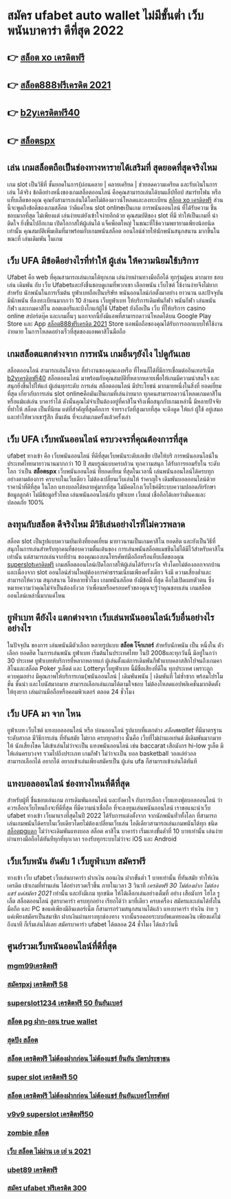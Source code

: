 # สมัคร ufabet auto wallet ไม่มีขั้นต่ำ เว็บพนันบาคาร่า ดีที่สุด 2022 

## 👉 [สล็อต xo เครดิตฟรี](https://member.mabet.net/?action=login)
## 👉 [สล็อต888ฟรีเครดิต 2021](https://mabet.net/register/)
## 👉 [b2yเครดิตฟรี40](https://member.mabet.net/?action=login)
## 👉 [สล็อตspx](https://mabet.net/)

## เล่น เกมสล็อตถือเป็นช่องทางหารายได้เสริมที่ สุดยอดที่สุดจริงไหม

เกม slot เป็นวิธีที่ ชั้นยอดในการ{ผ่อนคลาย | คลายเครียด | ช่วยลดความเครียด และรับเงินในการเล่น ได้จริง ข้อดีอย่างหนึ่งของเกมสล็อตออนไลน์ คือคุณสามารถเล่นได้บนแล็ปท็อป สมาร์ทโฟน หรือแท็บเล็ตของคุณ คุณยังสามารถเล่นได้โดยไม่ต้องดาวน์โหลดและลงทะเบียน [สล็อต xo เครดิตฟรี](https://mabet.net/register/) ส่วนนี้จะพูดถึงข้อดีของเกมสล็อต ว่าดีแค่ไหน  slot onlineเป็นเกม การพนันออนไลน์ ที่ได้รับความ ชื่นชอบมากที่สุด ไม่เพียงแต่ เล่นง่ายแต่ยังเข้าใจง่ายอีกด้วย คุณสมบัติของ slot ที่มี ทำให้เป็นเกมที่ น่าติดใจ ยิ่งขึ้นไปอีกเกม เปิดโอกาสให้ผู้เล่นได้ แจ็คพ็อตใหญ่ ในขณะที่ใช้ความพยายามเพียงน้อยนิดเท่านั้น คุณสมบัติเพิ่มเติมที่มาพร้อมกับเกมพนันสล็อต  ออนไลน์ช่วยให้นักพนันสนุกสนาน มากขึ้นในขณะที่ เล่นเดิมพัน ในเกม


## เว็บ UFA มีข้อดีอย่างไรที่ทำให้ ผู้เล่น ให้ความนิยมใช้บริการ

Ufabet คือ  web ที่คุณสามารถเล่นเกมได้ทุกเกม เล่นง่ายผ่านทางมือถือได้ ทุกรุ่นผู้คน มากมาย ชอบเล่น เดิมพัน กับ เว็บ Ufabetและยังชื่นชอบดูเกมที่พวกเขา เลือกพนัน เว็บไซต์ ใช้งานง่ายจึงไม่ยาก สำหรับ นักพนันในการเริ่มต้น ยูฟ่าเบทถือเป็นบริษัท พนันออนไลน์ก่อตั้งมาอย่าง ยาวนาน และปัจจุบันมีนักพนัน ที่ลงทะเบียนมากกว่า 10 ล้านคน เว็บยูฟ่าเบท ให้บริการเดิมพันกีฬา พนันกีฬา เล่นพนันกีฬา และเกมคาสิโน ลอตเตอรีและบิงโกแก่ผู้ใช้ Ufabet  ยังถือเป็น เว็บ ที่ให้บริการ casino online   สปอร์ตบุ๊ค และเกมอื่นๆ นอกจากนี้ยังมีแอพที่สามารถดาวน์โหลดได้บน Google Play Store และ App [สล็อต888ฟรีเครดิต 2021](https://member.mabet.net/?action=login) Store แอพมือถือของคุณได้รับการออกแบบให้ใช้งานง่ายดาย ในการโหลดอย่างเร็วที่สุดของแอพคาสิโนมือถือ 


##  เกมสล็อตแตกต่างจาก การพนัน  เกมอื่นๆยังไง ไปดูกันเลย

 สล็อตออนไลน์ สามารถเล่นได้จาก ที่ทำงานของคุณเองหรือ ที่ไหนก็ได้ที่มีการเชื่อมต่ออินเทอร์เน็ต [b2yเครดิตฟรี40](https://mabet.net/)  สล็อตออนไลน์  มาพร้อมกับคุณสมบัติที่หลากหลายเพื่อให้เกมมีความน่าสนใจ และสนุกยิ่งขึ้นไปให้แก่ ผู้เล่นทุกระดับ การเล่น สล็อตออนไลน์  มีประโยชน์  มากมายหนึ่งในสิ่งที่ ยอดเยี่ยมที่สุด เกี่ยวกับการเล่น slot onlineคือมันเป็นเกมที่เล่นง่ายมาก  ทุกคนสามารถดาวน์โหลดเกมคาสิโนหรือแม้แต่เล่น บาคาร่าได้ ดังนั้นคุณไม่จำเป็นต้องอยู่ที่คาสิโนจริงเพื่อสนุกกับเกมเหล่านี้ มีหลายปัจจัยที่ทำให้ สล็อต เป็นที่นิยม แต่ที่สำคัญที่สุดคือการ จ่ายรางวัลที่สูงมากที่สุด จะดึงดูด ให้แก่ ผู้ใช้ อยู่เสมอและทำให้พวกเขารู้สึก ตื่นเต้น ที่จะเล่นเกมครั้งแล้วครั้งเล่า


## เว็บ UFA เว็บพนันออนไลน์  ครบวงจรที่คุณต้องการที่สุด

ufabet ทางเข้า คือ เว็บพนันออนไลน์ ที่ดีที่สุดเว็บพนันระดับเอเชีย เปิดให้บริ การพนันออนไลน์ในประเทศไทยมายาวนานมากกว่า 10 ปี สมบรูณ์แบบครบถ้วน ทุกความสนุก ได้รับการยอมรับใน ระดับโลก  ว่าเป็น  **สล็อตspx** เว็บพนันออนไลน์  ที่ยอดเยี่ยม ที่สุดในเวลานี้ เล่นพนันออนไลน์ได้ครบทุกอย่างตามต้องการ ครบจบในเว็บเดียว ไม่ต้องเปลี่ยนเว็บเล่นให้ รำคาญใจ  เดิมพันบอลออนไลน์ด้วยราคาน้ำที่ดีที่สุด ในโลก แทงบอลได้หลายคู่มากที่สุด ไม่มีคดโกงเว็บไซค์มีระบบความปลอดภัยรักษาข้อมูลลูกค้า ไม่มีข้อมูลรั่วไหล เล่นพนันออนไลน์กับ ยูฟ่าเบท เว็บแม่ เชื่อถือได้เลยว่ามั่นคงและปลอดภัย 100% 


## ลงทุนกับสล็อต ดีจริงไหม มีวิธีเล่นอย่างไรที่ไม่ควรพลาด

 สล็อต slot เป็นรูปแบบความบันเทิงที่ยอดเยี่ยม  มายาวนานเป็นเกมคาสิโน ยอดฮิต และยังเป็นวิธีที่สนุกในการเล่นสำหรับทุกคนที่ชอบความตื่นเต้นของ การเล่นพนันสล็อตแมชชีนไม่ได้มีไว้สำหรับคาสิโนเท่านั้น แต่สามารถเล่นจากที่บ้าน ของคุณเองบนโทรศัพท์มือถือหรือแท็บเล็ตของคุณ [superslotเครดิตฟรี](https://mabet.net/20-free-100/) เกมสล็อตออนไลน์เปิดโอกาสให้ผู้เล่นได้รับรางวัล จริงโดยไม่ต้องออกจากบ้าน และเนื่องจาก slot ออนไลน์ส่วนใหญ่ต้องการค่าธรรมเนียมเพียงครั้งเดียว จึงมี ความเสี่ยงต่ำและสามารถให้ความ สนุกสนาน ได้หลายชั่วโมง เกมพนันสล็อต  ยังมีข้อดี ที่สุด คือไม่เปิดเผยตัวตน ซึ่งหมายความว่าคุณไม่จำเป็นต้องกังวล ว่าเพื่อนหรือครอบครัวของคุณจะรู้ว่าคุณชอบเล่น เกมสล็อตออนไลน์เหล่านี้มากแค่ไหน


## ยูฟ่าเบท ดียังไง แตกต่างจาก เว็บเล่นพนันออนไลน์เว็บอื่นอย่างไรอย่างไร

ในปัจจุบัน ของการ เล่นพนันมีตัวเลือก หลายรูปแบบ **สล็อต โจ๊กเกอร์** สำหรับนักพนัน เป็น หนึ่งใน ตัวเลือก ยอดฮิต ในการเล่นพนัน ยูฟ่าเบท เริ่มต้นในประเทศไทย ในปี 2008และทุกวันนี้ มีอยู่ในกว่า 30 ประเทศ ยูฟ่าเบทห้บริการที่หลากหลายแก่ ผู้เล่นตั้งแต่การเดิมพันกีฬาแบบคลาสสิกไปจนถึงเกมคาสิโนและสล็อต  Poker รูเล็ตต์ และ Lotteryเว็บยูฟ่าเบท นี้มีชื่อเสียงที่ดีใน ทุกประเทศ เพราะถูกควบคุมอย่าง มีคุณภาพให้บริการเกม{พนันออนไลน์ | เดิมพันพนัน | เดิมพันที่ ไม่ซ้ำซาก พร้อมโปรโมชั่น ชั้นนำ และโบนัสมากมาย สามารถเลือกเล่นเกมได้ตามใจชอบ  ไม่ต้องโหลดแอปพลิเคชั่นมากติดตั้งให้ยุงยาก เล่นผ่านมือถือหรือคอมพิวเตอร์ ตลอด 24 ชั่วโมง 


## เว็บ UFA มา จาก ไหน

ยูฟ่าเบท   เว็บไซต์  แทงบอลออนไลน์    หรือ  บ่อนออนไลน์  รูปแบบที่แตกต่าง *สล็อตwallet* ที่มีมาตรฐานระดับสากล  มีวิธีการเล่น ที่ทันสมัย    ไม่ยาก  ครบทุกอย่าง    นั้นคือ  เว็บที่ไม่ผ่านเอเย่นต์ มีเดิมพันมากมาย   ให้ นักเสี่ยงโชค ได้เข้าเล่นไม่ว่าจะเป็น  แทงพนันออนไลน์ เช่น  baccarat เสือมังกร  hi-low    รูเล็ต   มีให้เล่นครบวงจร   รวมไปถึงประเภท เกมกีฬา ไม่ว่าจะเป็น  บอล    basketball วอลเล่ย์วอล  
  สามารถเลือกได้  อยากได้   อยากเข้าเล่นเพียงสมัครเป็น ผู้เล่น  ufa ก็สามารถเข้าเล่นได้ทันที


## แทงบอลออนไลน์ ช่องทางไหนที่ดีที่สุด 

สำหรับผู้ที่ ชื่นชอบเล่นเกม การเดิมพันออนไลน์ และยังคาใจ กับการเลือก เว็บแทงฟุตบอลออนไลน์ ว่าควรเลือกเว็บไหนถึงจะที่ดีที่สุด  ที่มีความน่าเชื่อถือ ที่จะลงทุนเล่นพนันออนไลน์ เราขอแนะนำเว็บ ufabet ทางเข้า  เว็บมาแรงที่สุดในปี 2022 ได้รับการแต่งตั้งจาก จากนักพนันทั่วทั้งโลก ที่สามารถเล่นเกมพนันได้ครบในเว็บเดียวโดยไม่ต้องเปลี่ยนเว็บเล่น ไอดีเดียวสามารถเล่นเกมพนันได้ทุก ชนิด [สล็อตpgแตก](https://mabet.net/credit-free-50/) ไม่ว่าจะเดิมพันแทงบอล สล็อต คาสิโน บาคาร่า เริ่มแทงขั้นต่ำที่ 10 บาทเท่านั้น เล่นง่ายผ่านทางมือถือได้ทันทีทุกที่ทุกเวลา รองรับทุกระบบไม่ว่าจะ  iOS และ Android 


## เว็บเว็บพนัน  อันดับ 1  เว็บยูฟ่าเบท สมัครฟรี

 ทางเข้า เว็บ ufabet  เว็บเล่นบาคาร่า ฝากเงิน ถอนเงิน  ฝากขั้นต่ำ 1 บาทเท่านั้น ที่ทันสมัย ทำให้เงินเครดิต เข้าเกมที่ท่านเล่น ได้อย่างรวดเร็วขึ้น ภายในเวลา  3 วินาที  *เครดิตฟรี 30 ไม่ต้องฝาก ไม่ต้องแชร์ แค่สมัคร 2021* เท่านั้น และยังมีเกม ทุกชนิด ให้ได้เลือกเล่นอย่างเต็มที่   อย่าง เสือมังกร ไฮโล รูเล็ต สล็อตออนไลน์ สูตรบาคาร่า ครบทุกอย่าง เรียกได้ว่า มาที่เดียว  ครบเครื่อง สมัครและเล่นได้ทั้งในมือถือ และ PC ขอแค่เพียงมีอินเตอร์เน็ต ก็สามารถร่วมสนุกสนานได้แล้ว แทงบาคาร่า  ทำเงิน ง่าย ๆ แค่เพียงสมัครเป็นสมาชิก ฝากเงินผ่านทางทุกช่องทาง จากนั้นรอคอยระบบอัพเดทยอดเงิน เพียงแค่ไม่ถึงนาที ก็เริ่มเล่นได้เลย สมัครบาคาร่า ufabet ได้ตลอด 24 ชั่วโมง ได้แล้ววันนี้ 


## ศูนย์รวมเว็บพนันออนไลน์ที่ดีที่สุด

### [mgm99เครดิตฟรี](https://atom.io/themes/MABET.net%20แจกโบนัส%20ufa191%20เครดิตฟรี%20008%20สล็อต%20สล็อตแตกหนัก%2020รับ100)
### [สมัครpxj เครดิตฟรี 58](https://atom.io/themes/MABET.net%20แจกโบนัส%20สล็อต%20เครดิตฟรี%20ไม่ต้องแชร์%20008%20สล็อต%20สล็อตแตกหนัก%2020รับ100)
### [superslot1234 เครดิตฟรี 50 ยืนยันเบอร์](https://atom.io/themes/MABET.net%20แจกโบนัส%20superslot666%20เครดิตฟรี%2050%20008%20สล็อต%20สล็อตแตกหนัก%2020รับ100)
### [สล็อต pg ฝาก-ถอน true wallet](https://atom.io/themes/MABET.net%20แจกโบนัส%20mafiaเครดิตฟรี50ทั้งหมด%20008%20สล็อต%20สล็อตแตกหนัก%2020รับ100)
### [สุดปัง สล็อต](https://atom.io/themes/MABET.net%20แจกโบนัส%20เครดิตฟรี50ยืนยันเบอร์2022ล่าสุด%20008%20สล็อต%20สล็อตแตกหนัก%2020รับ100)
### [สล็อต เครดิตฟรี ไม่ต้องฝากก่อน ไม่ต้องแชร์ ยืนยัน บัตรประชาชน](https://atom.io/themes/MABET.net%20แจกโบนัส%20เกม%20สล็อต%20008%20สล็อต%20สล็อตแตกหนัก%2020รับ100)
### [super slot เครดิตฟรี 50](https://atom.io/themes/MABET.net%20แจกโบนัส%20sa168vip%20สล็อต%20008%20สล็อต%20สล็อตแตกหนัก%2020รับ100)
### [สล็อต เครดิตฟรี ไม่ต้องฝากก่อน ไม่ต้องแชร์ ยืนยันเบอร์โทรศัพท์](https://atom.io/themes/MABET.net%20แจกโบนัส%20สล็อต%20008%20สล็อต%20สล็อตแตกหนัก%2020รับ100)
### [v9v9 superslot เครดิตฟรี50](https://atom.io/themes/MABET.net%20แจกโบนัส%20สล็อต%20joker777%20008%20สล็อต%20สล็อตแตกหนัก%2020รับ100)
### [zombie สล็อต](https://atom.io/themes/MABET.net%20แจกโบนัส%20สล็อตxoเว็บตรง%20008%20สล็อต%20สล็อตแตกหนัก%2020รับ100)
### [เว็บ สล็อต ไม่ผ่าน เอ เย่ น 2021](https://atom.io/themes/MABET.net%20แจกโบนัส%20สล็อต%20jdb%20008%20สล็อต%20สล็อตแตกหนัก%2020รับ100)
### [ubet89 เครดิตฟรี](https://atom.io/themes/MABET.net%20แจกโบนัส%20สล็อต%20shark%20008%20สล็อต%20สล็อตแตกหนัก%2020รับ100)
### [สมัคร ufabet ฟรีเครดิต 300](https://atom.io/themes/MABET.net%20แจกโบนัส%20เครดิตฟรี%20กดรับเอง%20ไม่%20ฝาก%20ไม่%20แชร์%202021%20008%20สล็อต%20สล็อตแตกหนัก%2020รับ100)